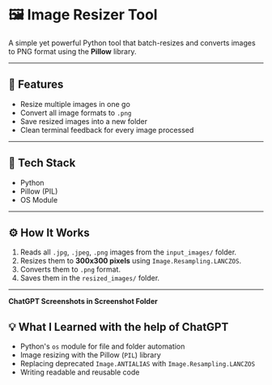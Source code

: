 # 🖼️ Image Resizer Tool

A simple yet powerful Python tool that batch-resizes and converts images to PNG format using the **Pillow** library.

---

## 🚀 Features

- Resize multiple images in one go
- Convert all image formats to `.png`
- Save resized images into a new folder
- Clean terminal feedback for every image processed

---

## 🧰 Tech Stack

- Python 
- Pillow (PIL)
- OS Module

---

## ⚙️ How It Works

1. Reads all `.jpg`, `.jpeg`, `.png` images from the `input_images/` folder.
2. Resizes them to **300x300 pixels** using `Image.Resampling.LANCZOS`.
3. Converts them to `.png` format.
4. Saves them in the `resized_images/` folder.

---

**ChatGPT Screenshots in Screenshot Folder**
## 💡 What I Learned with the help of ChatGPT

- Python's `os` module for file and folder automation
- Image resizing with the Pillow (`PIL`) library
- Replacing deprecated `Image.ANTIALIAS` with `Image.Resampling.LANCZOS`
- Writing readable and reusable code
